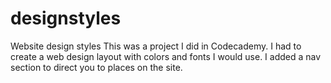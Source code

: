 # designstyles
Website design styles 
This was a project I did in Codecademy. I had to create a web design layout with colors and fonts I would use. I added a nav section to direct you to places on the site.
